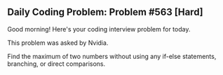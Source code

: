 ## Daily Coding Problem: Problem #563 [Hard]

Good morning! Here's your coding interview problem for today.

This problem was asked by Nvidia.

Find the maximum of two numbers without using any if-else statements, branching, or direct comparisons.
